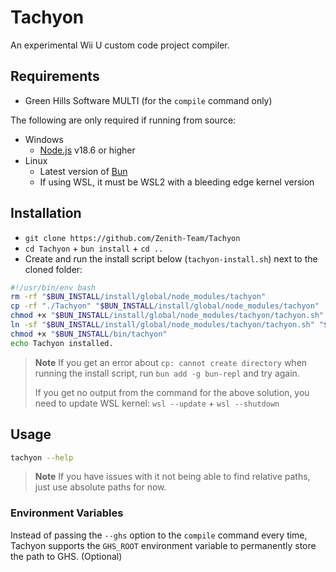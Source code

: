 # Tachyon
An experimental Wii U custom code project compiler.

## Requirements
* Green Hills Software MULTI (for the `compile` command only)

The following are only required if running from source:
* Windows
    * [Node.js](https://nodejs.org/) v18.6 or higher
* Linux
    * Latest version of [Bun](https://github.com/oven-sh/bun)
    * If using WSL, it must be WSL2 with a bleeding edge kernel version

## Installation
- `git clone https://github.com/Zenith-Team/Tachyon`
- `cd Tachyon` + `bun install` + `cd ..`
- Create and run the install script below (`tachyon-install.sh`) next to the cloned folder:
```sh
#!/usr/bin/env bash
rm -rf "$BUN_INSTALL/install/global/node_modules/tachyon"
cp -rf "./Tachyon" "$BUN_INSTALL/install/global/node_modules/tachyon"
chmod +x "$BUN_INSTALL/install/global/node_modules/tachyon/tachyon.sh"
ln -sf "$BUN_INSTALL/install/global/node_modules/tachyon/tachyon.sh" "$BUN_INSTALL/bin/tachyon"
chmod +x "$BUN_INSTALL/bin/tachyon"
echo Tachyon installed.
```
> **Note**
> If you get an error about `cp: cannot create directory` when running the install script, run `bun add -g bun-repl` and try again.
>
> If you get no output from the command for the above solution, you need to update WSL kernel: `wsl --update` + `wsl --shutdown`

## Usage
```sh
tachyon --help
```
> **Note**
> If you have issues with it not being able to find relative paths, just use absolute paths for now.

### Environment Variables
Instead of passing the `--ghs` option to the `compile` command every time, Tachyon supports the `GHS_ROOT` environment variable to permanently store the path to GHS. (Optional)
